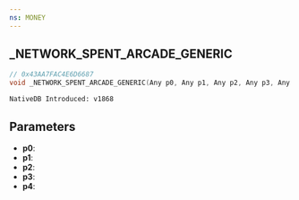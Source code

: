 ```yaml
---
ns: MONEY
---
```

## _NETWORK_SPENT_ARCADE_GENERIC

```c
// 0x43AA7FAC4E6D6687
void _NETWORK_SPENT_ARCADE_GENERIC(Any p0, Any p1, Any p2, Any p3, Any p4);
```

```
NativeDB Introduced: v1868
```

## Parameters
* **p0**:
* **p1**:
* **p2**:
* **p3**:
* **p4**:
